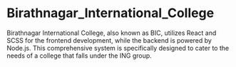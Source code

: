 # Birathnagar_International_College
Birathnagar International College, also known as BIC, utilizes React and SCSS for the frontend development, while the backend is powered by Node.js. This comprehensive system is specifically designed to cater to the needs of a college that falls under the ING group.

